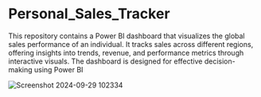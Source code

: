 # Personal_Sales_Tracker
This repository contains a Power BI dashboard that visualizes the global sales performance of an individual. It tracks sales across different regions, offering insights into trends, revenue, and performance metrics through interactive visuals. The dashboard is designed for effective decision-making using Power BI

![Screenshot 2024-09-29 102334](https://github.com/user-attachments/assets/4600f71f-4d06-4a0f-9e9e-312395450b04)
